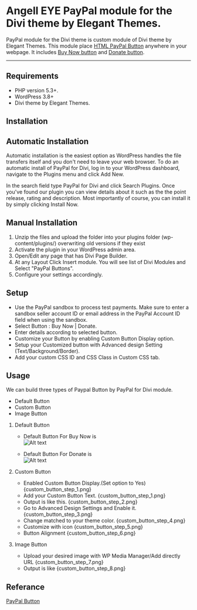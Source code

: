 # Angell EYE PayPal module for the Divi theme by Elegant Themes.

PayPal module for the Divi theme is custom module of Divi theme by Elegant Themes.
This module place [HTML PayPal Button](https://developer.paypal.com/docs/integration/web/) anywhere in your webpage.
It includes [Buy Now button](https://developer.paypal.com/docs/classic/paypal-payments-standard/integration-guide/buy_now_step_1/)
and [Donate button](https://developer.paypal.com/docs/classic/paypal-payments-standard/integration-guide/donate_step_1/).

-----------------------
## Requirements

- PHP version 5.3+.
- WordPress 3.8+
- Divi theme by Elegant Themes.

## Installation

Automatic Installation
-----------------------
Automatic installation is the easiest option as WordPress handles the file transfers itself and you don't need to leave your web browser. To do an automatic install of PayPal for Divi, log in to your WordPress dashboard, navigate to the Plugins menu and click Add New.

In the search field type PayPal for Divi and click Search Plugins. Once you've found our plugin you can view details about it such as the the point release, rating and description. Most importantly of course, you can install it by simply clicking Install Now.

Manual Installation
-----------------------
 1. Unzip the files and upload the folder into your plugins folder (wp-content/plugins/) overwriting old versions if they exist
 2. Activate the plugin in your WordPress admin area.
 3. Open/Edit any page that has Divi Page Builder.
 4. At any Layout Click Insert module. You will see list of Divi Modules and Select "PayPal Buttons".
 5. Configure your settings accordingly.
 
## Setup

- Use the PayPal sandbox to process test payments. Make sure to enter a sandbox seller account ID or email address in the PayPal Account ID field when using the sandbox.
- Select Button  : Buy Now | Donate.
- Enter details according to selected button.
- Customize your Button by enabling Custom Button Display option.
- Setup your Customized button with Advanced design Setting (Text/Background/Border).
- Add your custom CSS ID and CSS Class in Custom CSS tab.

 
## Usage

We can build three types of Paypal Button by PayPal for Divi module.

 - Default Button 
 - Custom Button 
 - Image Button
 
 1. Default Button 
 
	- Default Button For Buy Now is
	  <br/>
	  ![Alt text](https://www.paypalobjects.com/webstatic/en_US/i/btn/png/btn_buynow_cc_171x47.png "Buy Now With Credit Cards")
 
 
	- Default Button For Donate is
	  <br/>
	  ![Alt text](https://www.paypalobjects.com/webstatic/en_US/i/btn/png/btn_donate_cc_147x47.png "Donate")

 2. Custom Button 
 
	- Enabled  Custom Button Display.(Set option to Yes) {custom_button_step_1.png}
	- Add your Custom Button Text. {custom_button_step_1.png}
	- Output is like this. {custom_button_step_2.png}
	- Go to Advanced Design Settings and Enable it. {custom_button_step_3.png}
	- Change matched to your theme color. {custom_button_step_4.png}
	- Customize with icon {custom_button_step_5.png}
	- Button Alignment {custom_button_step_6.png}
		
 3. Image Button
 
 	- Upload your desired image with WP Media Manager/Add directly URL {custom_button_step_7.png}
	- Output is like {custom_button_step_8.png}
	
	
## Referance
	
   [PayPal Button](https://developer.paypal.com/docs/integration/web/) 	
 
 
 
 
 
 
 
 
 
 
 
 
 